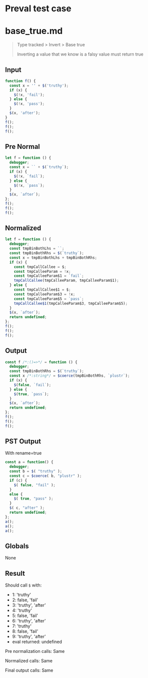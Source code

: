 # Preval test case

# base_true.md

> Type tracked > Invert > Base true
>
> Inverting a value that we know is a falsy value must return true

## Input

`````js filename=intro
function f() {
  const x = '' + $('truthy');
  if (x) {
    $(!x, 'fail');
  } else {
    $(!x, 'pass');
  }
  $(x, 'after');
}
f();
f();
f();
`````

## Pre Normal


`````js filename=intro
let f = function () {
  debugger;
  const x = `` + $(`truthy`);
  if (x) {
    $(!x, `fail`);
  } else {
    $(!x, `pass`);
  }
  $(x, `after`);
};
f();
f();
f();
`````

## Normalized


`````js filename=intro
let f = function () {
  debugger;
  const tmpBinBothLhs = ``;
  const tmpBinBothRhs = $(`truthy`);
  const x = tmpBinBothLhs + tmpBinBothRhs;
  if (x) {
    const tmpCallCallee = $;
    const tmpCalleeParam = !x;
    const tmpCalleeParam$1 = `fail`;
    tmpCallCallee(tmpCalleeParam, tmpCalleeParam$1);
  } else {
    const tmpCallCallee$1 = $;
    const tmpCalleeParam$3 = !x;
    const tmpCalleeParam$5 = `pass`;
    tmpCallCallee$1(tmpCalleeParam$3, tmpCalleeParam$5);
  }
  $(x, `after`);
  return undefined;
};
f();
f();
f();
`````

## Output


`````js filename=intro
const f /*:()=>*/ = function () {
  debugger;
  const tmpBinBothRhs = $(`truthy`);
  const x /*:string*/ = $coerce(tmpBinBothRhs, `plustr`);
  if (x) {
    $(false, `fail`);
  } else {
    $(true, `pass`);
  }
  $(x, `after`);
  return undefined;
};
f();
f();
f();
`````

## PST Output

With rename=true

`````js filename=intro
const a = function() {
  debugger;
  const b = $( "truthy" );
  const c = $coerce( b, "plustr" );
  if (c) {
    $( false, "fail" );
  }
  else {
    $( true, "pass" );
  }
  $( c, "after" );
  return undefined;
};
a();
a();
a();
`````

## Globals

None

## Result

Should call `$` with:
 - 1: 'truthy'
 - 2: false, 'fail'
 - 3: 'truthy', 'after'
 - 4: 'truthy'
 - 5: false, 'fail'
 - 6: 'truthy', 'after'
 - 7: 'truthy'
 - 8: false, 'fail'
 - 9: 'truthy', 'after'
 - eval returned: undefined

Pre normalization calls: Same

Normalized calls: Same

Final output calls: Same

